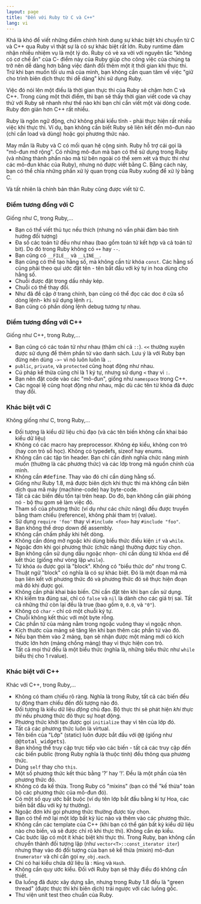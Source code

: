 ```yaml
---
layout: page
title: "Đến với Ruby từ C và C++"
lang: vi
---
```


Khá là khó để viết những điểm chính hình dung sự khác biệt khi chuyển 
từ C và C++ qua Ruby vì thật sự là có sự khác biệt rất lớn. 
Ruby runtime đảm nhận nhiều nhiệm vụ là một lý do. Ruby có vẻ 
xa vời với nguyên tắc "không có cơ chế ẩn" của C- điểm này của Ruby giúp 
cho công việc của chúng ta trở nên dễ dàng hơn bằng việc đánh đổi thêm một 
ít thời gian khi thực thi. Trừ khi bạn muốn tối ưu mã của mình, bạn không cần quan 
tâm về việc "giữ cho trình biên dịch thực thi dễ dàng" khi sử dụng Ruby.

Việc đó nói lên một điều là thời gian thực thi của Ruby sẽ chậm hơn 
C và C++. Trong cùng một thời điểm, thì bạn sẽ thấy thời gian viết code 
và chạy thử với Ruby sẽ nhanh như thế nào khi bạn chỉ cần viết một vài 
dòng code. Ruby đơn giản hơn C++ rất nhiều.

Ruby là ngôn ngữ động, chứ không phải kiểu tĩnh - phải thực hiện rất nhiều 
việc khi thực thi. Ví dụ, bạn không cần biết Ruby sẽ liên kết đến mô-đun nào 
(chỉ cần load và dùng) hoặc gọi phương thức nào.

May mắn là Ruby và C có mối quan hệ cộng sinh. Ruby hỗ trợ cái gọi là
"mô-đun mở rộng". Có những mô-đun mà bạn có thể sử dụng trong Ruby (và 
những thành phần nào mà từ bên ngoài có thể xem xét và thực thi như 
các mô-đun khác của Ruby), nhưng nó được viết bằng C. Bằng cách này, bạn có 
thể chỉa những phần xử lý quan trọng của Ruby xuống để xử lý bằng C.

Và tất nhiên là chính bản thân Ruby cũng được viết từ C.

### Điểm tương đồng với C

Giống như C, trong Ruby,...

* Bạn có thể viết thủ tục nếu thích (nhưng nó vẩn phải đảm bảo tính
  hướng đối tượng)
* Đa số các toán tử đều như nhau (bao gồm toán tử kết hợp và cả toán tử bit).
  Do đó trong Ruby không có `++` hay `--`.
* Bạn cũng có `__FILE__` và `__LINE__`.
* Bạn cũng có thể tạo hằng số, mà không cần từ khóa `const`. Các hằng số
  cũng phải theo qui ước đặt tên - tên bắt đầu với ký tự in hoa dùng cho
  hằng số.
* Chuỗi được đặt trong dấu nháy kép.
* Chuỗi có thể thay đổi.
* Như đã đề cập ở trang chính, bạn cũng có thể đọc các doc ở cửa sổ dòng
  lệnh- khi sử dụng lệnh `ri`.
* Bạn cũng có phần dòng lệnh debug tương tự nhau.

### Điểm tương đồng với C++

Giống như C++, trong Ruby,...

* Bạn cũng có các toán tử như nhau (thậm chí cả `::`). `<<` thường xuyên
  được sử dụng để thêm phần tử vào danh sách. Lưu ý là với Ruby bạn đừng
  nên dùng `->`- vì nó luôn luôn là `.`.
* `public`, `private`, và `protected` cũng hoạt động như nhau.
* Cú pháp kế thừa cũng chỉ là 1 ký tự, nhưng sử dụng `<` thay vì `:`.
* Bạn nên đặt code vào các "mô-đun", giống như `namespace` trong C++.
* Các ngoại lệ cũng hoạt động như nhau, mặc dù các tên từ khóa đã được
  thay đổi.

### Khác biệt với C

Không giống như C, trong Ruby,...

* Đối tượng là kiểu dữ liệu chủ đạo (và các tên biến không cần khai báo 
  kiểu dữ liệu)
* Không có các macro hay preprocessor. Không ép kiểu, không con trỏ 
  (hay con trỏ số học). Không có typedefs, sizeof hay enums.
* Không cần các tập tin header. Bạn chỉ cần định nghĩa chức năng mình
  muốn (thường là các phương thức) và các lớp trong mã nguồn chính của
  mình.
* Không cần <tt>#define</tt>. Thay vào đó chỉ cần dùng hằng số.
* Giống như Ruby 1.8, mã được biên dịch khi thực thi mà không cần biên
  dịch qua mã máy (machine-code) hay byte-code.
* Tất cả các biến đều tồn tại trên heap. Do đó, bạn không cần giải phóng
  nó - bộ thu gom sẽ làm việc đó. 
* Tham số của phương thức (ví dụ như các chức năng) đều được truyền bằng
  tham chiếu (reference), không phải tham trị (value).
* Sử dụng `require 'foo'` thay vì `#include <foo>` hay `#include "foo"`.
* Bạn không thể drop down để assembly.
* Không cần chấm phẩy khi hết dòng.
* Không cần đóng mở ngoặc khi dùng biểu thức điều kiện `if` và `while`. 
* Ngoặc đơn khi gọi phương thức (chức năng) thường được tùy chọn.
* Bạn không cần sử dụng dấu ngoặc nhọn- chỉ cần dùng từ khóa `end` để
  kết thúc (giống như vòng lặp `while`).
* Từ khóa `do` được gọi là "block". Không có "biểu thức do" như trong C.
* Thuật ngữ "block" có nghĩa là có sự khác biệt. Đó là một đoạn mã mà
  bạn liên kết với phương thức đó và phương thức đó sẽ thực hiện đoạn
  mã đó khi được gọi.
* Không cần phải khai báo biến. Chỉ cần đặt tên khi bạn cần sử dụng.
* Khi kiểm tra đúng sai, chỉ có `false` và `nil` là dành cho các
  giá trị sai. Tất cả những thứ còn lại đều là true (bao gồm `0`,
  `0.0`, và `"0"`).
* Không có `char` - chỉ có một chuỗi ký tự.
* Chuỗi không kết thúc với một byte rỗng.
* Các phần tử của mảng nằm trong ngoặc vuông thay vì ngoặc nhọn.
* Kích thước của mảng sẽ tăng lên khi bạn thêm các phần tử vào đó.
* Nếu bạn thêm vào 2 mảng, bạn sẽ nhận được một mảng mới có kích thước
 lớn hơn (mảng chồng mảng) thay vì thực hiện con trỏ.
* Tất cả mọi thứ đều là một biểu thức (nghĩa là, những biểu thức như
  `while` biểu thị cho 1 rvalue).

### Khác biệt với C++

Khác với C++, trong Ruby,...

* Không có tham chiếu rõ ràng. Nghĩa là trong Ruby, tất cả các biến đều
  tự động tham chiếu đến đối tượng nào đó.
* Đối tượng là kiểu dữ liệu *động* chủ đạo. Bộ thực thi sẽ phát hiện
  *khi thực thi* nếu phương thức đó thực sự hoạt động.
* Phương thức khởi tạo được gọi `initialize` thay vì tên của lớp đó.
* Tất cả các phương thức luôn là virtual.
* Tên biến của "Lớp" (static) luôn được bắt đầu với <tt>@@</tt> (giống
  như <tt>@@total\_widgets</tt>).
* Bạn không thể truy cập trực tiếp vào các biến - tất cả các truy cập
  đến các biến public (trong Ruby nghĩa là thuộc tính) đều thông qua
  phương thức.
* Dùng `self` thay cho `this`.
* Một số phương thức kết thúc bằng ’?’ hay ’!’. Đều là một phần của 
  tên phương thức đó.
* Không có đa kế thừa. Trong Ruby có "mixins" (bạn có thể "kế thừa" toàn
  bộ các phương thức của mô-đun đó).
* Có một số quy ước bắt buộc (ví dụ tên lớp bắt đầu bằng kí tự Hoa, 
  các biến bắt đầu với ký tự thường).
* Ngoặc đơn khi gọi phương thức thường được tùy chọn.
* Bạn có thể mở lại một lớp bất kỳ lúc nào và thêm vào các phương thức.
* Không cần các template của C++ (khi bạn có thể gán bất kỳ kiểu dữ liệu
  nào cho biến, và sẽ được chỉ rõ khi thực thi). Không cần ép kiểu.
* Các bước lặp có một ít khác biệt khi thực thi. Trong Ruby, bạn không
  cần chuyển thành đối tượng lặp (như `vector<T>::const_iterator iter`)
  nhưng thay vào đó đối tượng của bạn sẽ kế thừa (mixin) mô-đun `Enumerator`
  và chỉ cần gọi `my_obj.each`.
* Chỉ có hai kiểu chứa dữ liệu là : `Mảng` và `Hash`. 
* Không cần quy ước kiểu. Đối với Ruby bạn sẽ thây điều đó không cần thiết.
* Đa luồng đã được xây dựng sẵn, nhưng trong Ruby 1.8 đều là "green thread"
  (được thực thi khi biên dịch) trái ngược với các luồng gốc.
* Thư viện unit test theo chuẩn của Ruby.

